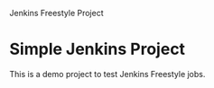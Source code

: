 Jenkins Freestyle Project
# Simple Jenkins Project
This is a demo project to test Jenkins Freestyle jobs.
